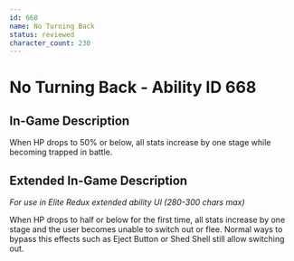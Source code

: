 ```yaml
---
id: 668
name: No Turning Back
status: reviewed
character_count: 230
---
```


# No Turning Back - Ability ID 668

## In-Game Description
When HP drops to 50% or below, all stats increase by one stage while becoming trapped in battle.

## Extended In-Game Description
*For use in Elite Redux extended ability UI (280-300 chars max)*

When HP drops to half or below for the first time, all stats increase by one stage and the user becomes unable to switch out or flee. Normal ways to bypass this effects such as Eject Button or Shed Shell still allow switching out.